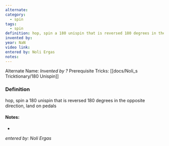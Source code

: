 ```yaml
---
alternate: 
category:
  - spin
tags:
  - spin
definition: hop, spin a 180 unispin that is reversed 180 degrees in the opposite direction, land on pedals
invented by: 
year: NaN
video link: 
entered by: Noli Ergas
notes: 
---
```

Alternate Name: 
*Invented by ?*
Prerequisite Tricks: [[docs/Noli_s Tricktionary/180 Unispin]]

### Definition
hop, spin a 180 unispin that is reversed 180 degrees in the opposite direction, land on pedals


#### Notes:
- 
*entered by: Noli Ergas*
